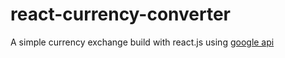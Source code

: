 # react-currency-converter
A simple currency exchange build with react.js using [google api](https://currency-api.appspot.com)

